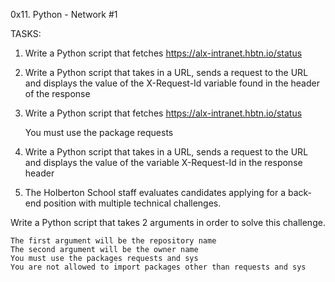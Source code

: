 0x11. Python - Network #1

TASKS:

1. Write a Python script that fetches https://alx-intranet.hbtn.io/status
2. Write a Python script that takes in a URL, sends a request to the URL and displays the value of the X-Request-Id variable found in the header of the response

3. Write a Python script that fetches https://alx-intranet.hbtn.io/status

	You must use the package requests

4. Write a Python script that takes in a URL, sends a request to the URL and displays the value of the variable X-Request-Id in the response header

5. The Holberton School staff evaluates candidates applying for a back-end position with multiple technical challenges.

Write a Python script that takes 2 arguments in order to solve this challenge.

	The first argument will be the repository name
	The second argument will be the owner name
	You must use the packages requests and sys
	You are not allowed to import packages other than requests and sys
